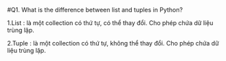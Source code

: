 #Q1. What is the difference between list and tuples in Python?

1.List : là một collection có thứ tự, có thể thay đổi. Cho phép chứa dữ liệu trùng lặp.

2.Tuple : là một collection có thứ tự, không thể thay đổi. Cho phép chứa dữ liệu trùng lặp.
